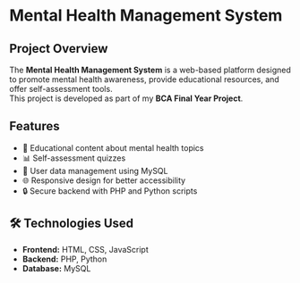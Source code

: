 # Mental Health Management System

## Project Overview
The **Mental Health Management System** is a web-based platform designed to promote mental health awareness, provide educational resources, and offer self-assessment tools.  
This project is developed as part of my **BCA Final Year Project**.

## Features
- 🧠 Educational content about mental health topics
- 📊 Self-assessment quizzes
- 💾 User data management using MySQL
- 🌐 Responsive design for better accessibility
- 🔒 Secure backend with PHP and Python scripts

## 🛠 Technologies Used
- **Frontend:** HTML, CSS, JavaScript  
- **Backend:** PHP, Python  
- **Database:** MySQL
  
